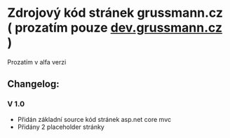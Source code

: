 # Zdrojový kód stránek grussmann.cz ( prozatím pouze [dev.grussmann.cz](dev.grussmann.cz) )

Prozatím v alfa verzi

## Changelog:

### V 1.0
- Přidán základní source kód stránek asp.net core mvc
- Přidány 2 placeholder stránky
